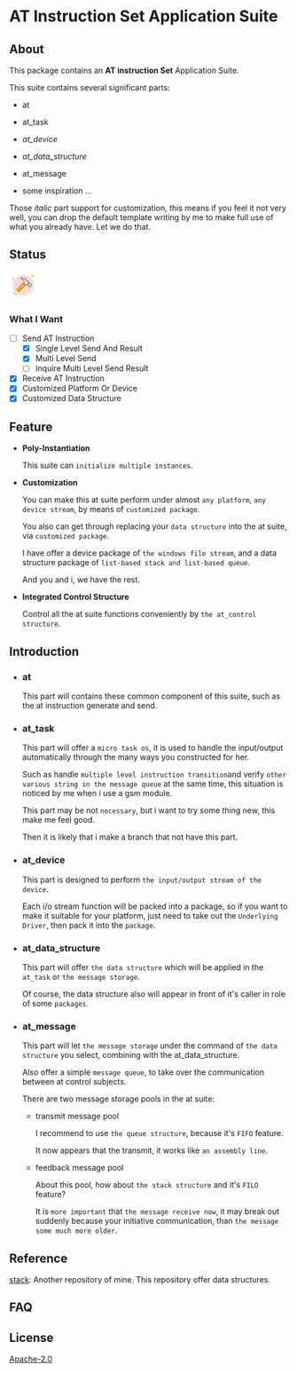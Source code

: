 # AT Instruction Set  Application Suite

## About

This package contains an **AT instruction Set** Application Suite.

This suite contains several significant parts:

- at

- at_task
- *at_device*
- *at_data_structure*
- at_message
- some inspiration ...

Those  *italic* part support for customization, this means if you feel it not very well, you can drop the default template writing by me to make full use of what you already have. Let we do that.

## Status

![Constructing - Half Completed](<https://github.com/Miao-Mico/at/blob/master/hammer.png>)

### What I Want

- [ ] Send AT Instruction
  - [x] Single Level Send And Result
  - [x] Multi Level Send
  - [ ] Inquire Multi Level Send Result
- [x] Receive AT Instruction
- [x] Customized Platform Or Device
- [x] Customized Data Structure

## Feature

- **Poly-Instantiation**

  This suite can `initialize multiple instances`.

- **Customization**

  You can make this at suite perform under almost `any platform`, `any device stream`, by means of `customized package`.

  You also can get through replacing your `data structure` into the at suite, via `customized package`.

  I have offer a device package of `the windows file stream`, and a data structure package of `list-based stack and list-based queue`.

  And you and i, we have the rest.

- **Integrated Control Structure**

  Control all the at suite functions conveniently by `the at_control structure`.

## Introduction

- ### **at**

  This part will contains these common component of this suite, such as the at instruction generate and send.

- ### at_task

  This part will offer a `micro task os`, it is used to handle the input/output automatically through the many ways you constructed for her.

  Such as handle `multiple level instruction transition`and verify `other various string in the message queue` at the same time, this situation is noticed by me when i use a gsm module.

  This part may be not `necessary`, but i want to try some thing new, this make me feel good.

  Then it is likely that i make a branch that not have this part.

- ### at_device

  This part is designed to perform `the input/output stream of the device`.

  Each i/o stream function will be packed into a package, so if you want to make it suitable for your platform, just need to take out the `Underlying Driver`, then pack it into the `package`.

- ### at_data_structure

  This part will offer `the data structure` which will be applied in the `at_task` or `the message storage`.

  Of course, the data structure also will appear in front of it's caller in role of some `packages`.

- ### at_message

  This part will let `the message storage` under the command of `the data structure` you select, combining with the at_data_structure. 

  Also offer a simple `message queue`, to take over the communication between at control subjects.

  There are two message storage pools in the at suite:

  - transmit message pool

    I recommend to use `the queue structure`, because it's `FIFO` feature.

    It now appears that the transmit, it works like `an assembly line`.

  - feedback message pool

    About this pool, how about `the stack structure` and it's `FILO` feature?
  
    It is `more important` that `the message receive now`, it may break out suddenly because your initiative communication, than `the message some much more older`.

## Reference

[stack](https://github.com/Miao-Mico/stack): Another repository of mine. This repository offer data structures.

## FAQ

## License

[Apache-2.0](https://github.com/Miao-Mico/at/blob/master/LICENSE)